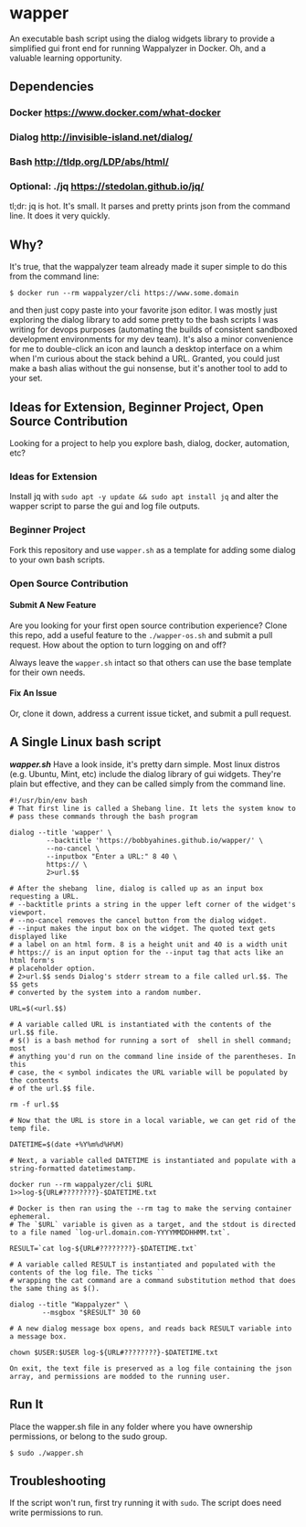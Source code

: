 # wapper
An executable bash script using the dialog widgets library to provide a simplified gui front end for running Wappalyzer in Docker. Oh, and a valuable learning opportunity.

## Dependencies
### Docker https://www.docker.com/what-docker
### Dialog http://invisible-island.net/dialog/
### Bash http://tldp.org/LDP/abs/html/
### Optional: ./jq https://stedolan.github.io/jq/

tl;dr: jq is hot. It's small. It parses and pretty prints json from the command line. It does it very quickly. 

## Why?
It's true, that the wappalyzer team already made it super simple to do this from the command line:
```
$ docker run --rm wappalyzer/cli https://www.some.domain
```
and then just copy paste into your favorite json editor. I was mostly just exploring the dialog library to add some pretty to the bash scripts I was writing for devops purposes (automating the builds of consistent sandboxed development environments for my dev team). It's also a minor convenience for me to double-click an icon and launch a desktop interface on a whim when I'm curious about the stack behind a URL. Granted, you could just make a bash alias without the gui nonsense, but it's another tool to add to your set. 

## Ideas for Extension, Beginner Project, Open Source Contribution
Looking for a project to help you explore bash, dialog, docker, automation, etc?

### Ideas for Extension
Install jq with `sudo apt -y update && sudo apt install jq` and alter the wapper script to parse the gui and log file outputs.

### Beginner Project
Fork this repository and use `wapper.sh` as a template for adding some dialog to your own bash scripts.

### Open Source Contribution

#### Submit A New Feature
Are you looking for your first open source contribution experience? Clone this repo, add a useful feature to the `./wapper-os.sh` and submit a pull request. How about the option to turn logging on and off?

Always leave the `wapper.sh` intact so that others can use the base template for their own needs.

#### Fix An Issue
Or, clone it down, address a current issue ticket, and submit a pull request.

## A Single Linux bash script
***wapper.sh***
Have a look inside, it's pretty darn simple. Most linux distros (e.g. Ubuntu, Mint, etc) include the dialog library of gui widgets. They're plain but effective, and they can be called simply from the command line.
```
#!/usr/bin/env bash
# That first line is called a Shebang line. It lets the system know to 
# pass these commands through the bash program

dialog --title 'wapper' \
         --backtitle 'https://bobbyahines.github.io/wapper/' \
         --no-cancel \
         --inputbox "Enter a URL:" 8 40 \
         https:// \
         2>url.$$
         
# After the shebang  line, dialog is called up as an input box requesting a URL.
# --backtitle prints a string in the upper left corner of the widget's viewport.
# --no-cancel removes the cancel button from the dialog widget.
# --input makes the input box on the widget. The quoted text gets displayed like
# a label on an html form. 8 is a height unit and 40 is a width unit
# https:// is an input option for the --input tag that acts like an html form's
# placeholder option.
# 2>url.$$ sends Dialog's stderr stream to a file called url.$$. The $$ gets 
# converted by the system into a random number.

URL=$(<url.$$)

# A variable called URL is instantiated with the contents of the url.$$ file. 
# $() is a bash method for running a sort of  shell in shell command; most
# anything you'd run on the command line inside of the parentheses. In this 
# case, the < symbol indicates the URL variable will be populated by the contents
# of the url.$$ file.

rm -f url.$$

# Now that the URL is store in a local variable, we can get rid of the temp file.

DATETIME=$(date +%Y%m%d%H%M)

# Next, a variable called DATETIME is instantiated and populate with a string-formatted datetimestamp.

docker run --rm wappalyzer/cli $URL 1>>log-${URL#????????}-$DATETIME.txt

# Docker is then ran using the --rm tag to make the serving container ephemeral. 
# The `$URL` variable is given as a target, and the stdout is directed to a file named `log-url.domain.com-YYYYMMDDHHMM.txt`.

RESULT=`cat log-${URL#????????}-$DATETIME.txt`

# A variable called RESULT is instantiated and populated with the contents of the log file. The ticks ``
# wrapping the cat command are a command substitution method that does the same thing as $().

dialog --title "Wappalyzer" \
        --msgbox "$RESULT" 30 60
        
# A new dialog message box opens, and reads back RESULT variable into a message box.

chown $USER:$USER log-${URL#????????}-$DATETIME.txt

On exit, the text file is preserved as a log file containing the json array, and permissions are modded to the running user.
```

## Run It
Place the wapper.sh file in any folder where you have ownership permissions, or belong to the sudo group.
```
$ sudo ./wapper.sh
```

## Troubleshooting
If the script won't run, first try running it with `sudo`. The script does need write permissions to run.
